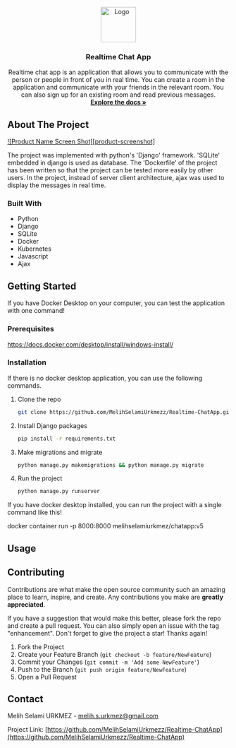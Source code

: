 

<!-- PROJECT LOGO -->
<br />
<div align="center">
  <a href="https://github.com/github_username/repo_name">
    <img src="https://t3.ftcdn.net/jpg/03/13/32/16/360_F_313321649_Sz7LZHKenwRtu3rFDbuyO28oJ7udepXw.jpg" alt="Logo" width="80" height="80">
  </a>

<h3 align="center">Realtime Chat App</h3>

  <p align="center">
    Realtime chat app is an application that allows you to communicate with the person or people in front of you in real time. You can create a room in the application and communicate with your friends in the relevant room. You can also sign up for an existing room and read previous messages.
    <br />
    <a href="https://github.com/MelihSelamiUrkmezz/Realtime-ChatApp"><strong>Explore the docs »</strong></a>
    <br />
  </p>
</div>


<!-- ABOUT THE PROJECT -->
## About The Project

[![Product Name Screen Shot][product-screenshot]](https://example.com)

The project was implemented with python's 'Django' framework. 'SQLite' embedded in django is used as database. The 'Dockerfile' of the project has been written so that the project can be tested more easily by other users. In the project, instead of server client architecture, ajax was used to display the messages in real time.





### Built With

* Python
* Django
* SQLite
* Docker
* Kubernetes
* Javascript
* Ajax






<!-- GETTING STARTED -->
## Getting Started

If you have Docker Desktop on your computer, you can test the application with one command!

### Prerequisites

https://docs.docker.com/desktop/install/windows-install/

### Installation

If there is no docker desktop application, you can use the following commands.


1. Clone the repo
   ```sh
   git clone https://github.com/MelihSelamiUrkmezz/Realtime-ChatApp.git
   ```
2. Install Django packages
   ```sh
   pip install -r requirements.txt
   ```
3. Make migrations and migrate 
   ```sh
   python manage.py makemigrations && python manage.py migrate
   ```
4. Run the project
   ```sh
   python manage.py runserver
   ```

If you have docker desktop installed, you can run the project with a single command like this!

docker container run -p 8000:8000 melihselamiurkmez/chatapp:v5




<!-- USAGE EXAMPLES -->
## Usage









<!-- CONTRIBUTING -->
## Contributing

Contributions are what make the open source community such an amazing place to learn, inspire, and create. Any contributions you make are **greatly appreciated**.

If you have a suggestion that would make this better, please fork the repo and create a pull request. You can also simply open an issue with the tag "enhancement".
Don't forget to give the project a star! Thanks again!

1. Fork the Project
2. Create your Feature Branch (`git checkout -b feature/NewFeature`)
3. Commit your Changes (`git commit -m 'Add some NewFeature'`)
4. Push to the Branch (`git push origin feature/NewFeature`)
5. Open a Pull Request







<!-- CONTACT -->
## Contact

Melih Selami URKMEZ - melih.s.urkmez@gmail.com

Project Link: [https://github.com/MelihSelamiUrkmezz/Realtime-ChatApp](https://github.com/MelihSelamiUrkmezz/Realtime-ChatApp)






